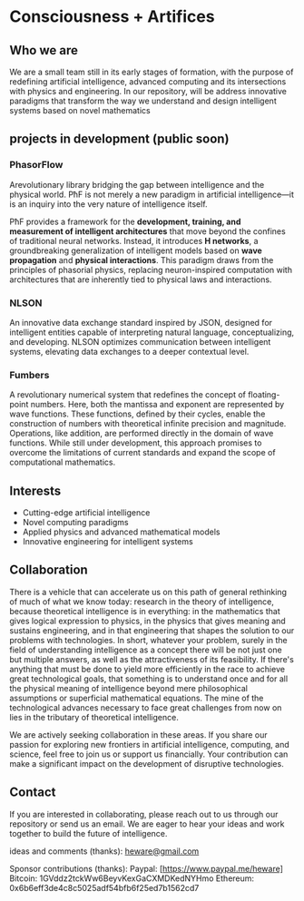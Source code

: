 # Consciousness + Artifices

## **Who we are**
We are a small team still in its early stages of formation, with the purpose of redefining artificial intelligence, advanced computing and its intersections with physics and engineering. In our repository, will be address innovative paradigms that transform the way we understand and design intelligent systems based on novel mathematics

## **projects in development (public soon)**
### **PhasorFlow**
Arevolutionary library bridging the gap between intelligence and the physical world. PħF is not merely a new paradigm in artificial intelligence—it is an inquiry into the very nature of intelligence itself. 

PħF provides a framework for the **development, training, and measurement of intelligent architectures** that move beyond the confines of traditional neural networks. Instead, it introduces **H networks**, a groundbreaking generalization of intelligent models based on **wave propagation** and **physical interactions**. This paradigm draws from the principles of phasorial physics, replacing neuron-inspired computation with architectures that are inherently tied to physical laws and interactions.

### **NLSON**  
An innovative data exchange standard inspired by JSON, designed for intelligent entities capable of interpreting natural language, conceptualizing, and developing. NLSON optimizes communication between intelligent systems, elevating data exchanges to a deeper contextual level.

### **Fumbers**  
A revolutionary numerical system that redefines the concept of floating-point numbers. Here, both the mantissa and exponent are represented by wave functions. These functions, defined by their cycles, enable the construction of numbers with theoretical infinite precision and magnitude. Operations, like addition, are performed directly in the domain of wave functions. While still under development, this approach promises to overcome the limitations of current standards and expand the scope of computational mathematics.

## **Interests**
- Cutting-edge artificial intelligence  
- Novel computing paradigms  
- Applied physics and advanced mathematical models  
- Innovative engineering for intelligent systems  

## **Collaboration**
There is a vehicle that can accelerate us on this path of general rethinking of much of what we know today: research in the theory of intelligence, because theoretical intelligence is in everything: in the mathematics that gives logical expression to physics, in the physics that gives meaning and sustains engineering, and in that engineering that shapes the solution to our problems with technologies. In short, whatever your problem, surely in the field of understanding intelligence as a concept there will be not just one but multiple answers, as well as the attractiveness of its feasibility. If there's anything that must be done to yield more efficiently in the race to achieve great technological goals, that something is to understand once and for all the physical meaning of intelligence beyond mere philosophical assumptions or superficial mathematical equations. The mine of the technological advances necessary to face great challenges from now on lies in the tributary of theoretical intelligence.

We are actively seeking collaboration in these areas. If you share our passion for exploring new frontiers in artificial intelligence, computing, and science, feel free to join us or support us financially. Your contribution can make a significant impact on the development of disruptive technologies.

## **Contact**
If you are interested in collaborating, please reach out to us through our repository or send us an email. We are eager to hear your ideas and work together to build the future of intelligence.

ideas and comments (thanks):
[heware@gmail.com](mailto:heware@gmail.com)

Sponsor contributions (thanks):
Paypal: [https://www.paypal.me/heware]
Bitcoin: 1GVddz2tckWw6BeyvKexGaCXMDKedNYHmo
Ethereum: 0x6b6eff3de4c8c5025adf54bfb6f25ed7b1562cd7
